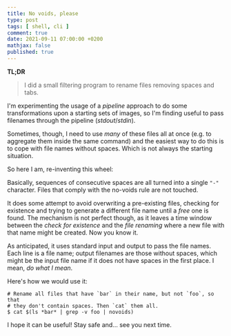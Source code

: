 ```yaml
---
title: No voids, please
type: post
tags: [ shell, cli ]
comment: true
date: 2021-09-11 07:00:00 +0200
mathjax: false
published: true
---
```


**TL;DR**

> I did a small filtering program to rename files removing spaces and tabs.

I'm experimenting the usage of a *pipeline* approach to do some
transformations upon a starting sets of images, so I'm finding useful to
pass filenames through the pipeline (*stdout*/*stdin*).

Sometimes, though, I need to use *many* of these files all at once (e.g.
to aggregate them inside the same command) and the easiest way to do
this is to cope with file names without spaces. Which is not always the
starting situation.

So here I am, re-inventing this wheel:

<script src="https://gitlab.com/polettix/notechs/-/snippets/2173496.js"></script>

Basically, sequences of consecutive spaces are all turned into a single
`"-"` character. Files that comply with the no-voids rule are not
touched.

It does some attempt to avoid overwriting a pre-existing files, checking
for existence and trying to generate a different file name until a
*free* one is found. The mechanism is not perfect though, as it leaves a
time window between the *check for existence* and the *file renaming*
where a new file with that name might be created. Now you know it.

As anticipated, it uses standard input and output to pass the file
names. Each line is a file name; output filenames are those without
spaces, which might be the input file name if it does not have spaces in
the first place. I mean, *do what I mean*.

Here's how we would use it:

```
# Rename all files that have `bar` in their name, but not `foo`, so that
# they don't contain spaces. Then `cat` them all.
$ cat $(ls *bar* | grep -v foo | novoids)
```

I hope it can be useful! Stay safe and... see you next time.
